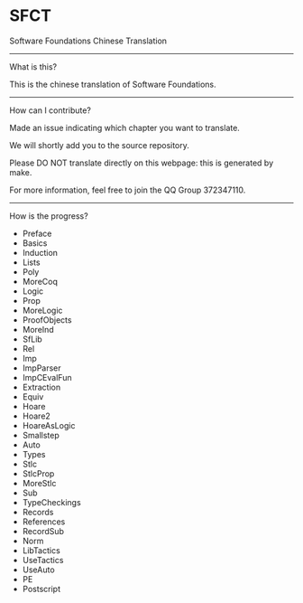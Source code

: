 # SFCT
Software Foundations Chinese Translation

---------------------
What is this?

This is the chinese translation of Software Foundations.

---------------------
How can I contribute?

Made an issue indicating which chapter you want to translate.

We will shortly add you to the source repository.

Please DO NOT translate directly on this webpage: this is generated by make.

For more information, feel free to join the QQ Group 372347110.

---------------------
How is the progress?

- Preface
- Basics
- Induction
- Lists
- Poly
- MoreCoq
- Logic
- Prop
- MoreLogic
- ProofObjects
- MoreInd
- SfLib
- Rel
- Imp
- ImpParser
- ImpCEvalFun
- Extraction
- Equiv
- Hoare
- Hoare2
- HoareAsLogic
- Smallstep
- Auto
- Types
- Stlc
- StlcProp
- MoreStlc
- Sub
- TypeCheckings
- Records
- References
- RecordSub
- Norm
- LibTactics
- UseTactics
- UseAuto
- PE
- Postscript
